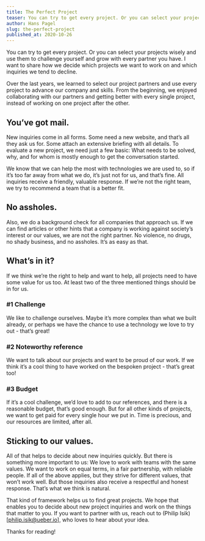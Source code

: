 ```yaml
---
title: The Perfect Project
teaser: You can try to get every project. Or you can select your projects wisely and use them to challenge yourself and grow with every partner you have.
author: Hans Pagel
slug: the-perfect-project
published_at: 2020-10-26
---
```


You can try to get every project. Or you can select your projects wisely and use them to challenge yourself and grow with every partner you have. I want to share how we decide which projects we want to work on and which inquiries we tend to decline.

Over the last years, we learned to select our project partners and use every project to advance our company and skills. From the beginning, we enjoyed collaborating with our partners and getting better with every single project, instead of working on one project after the other.

## You’ve got mail.
New inquiries come in all forms. Some need a new website, and that’s all they ask us for. Some attach an extensive briefing with all details. To evaluate a new project, we need just a few basic: What needs to be solved, why, and for whom is mostly enough to get the conversation started.

We know that we can help the most with technologies we are used to, so if it’s too far away from what we do, it’s just not for us, and that’s fine. All inquiries receive a friendly, valuable response. If we’re not the right team, we try to recommend a team that is a better fit.

## No assholes.
Also, we do a background check for all companies that approach us. If we can find articles or other hints that a company is working against society’s interest or our values, we are not the right partner. No violence, no drugs, no shady business, and no assholes. It’s as easy as that.

## What’s in it?
If we think we’re the right to help and want to help, all projects need to have some value for us too. At least two of the three mentioned things should be in for us.

### #1 Challenge
We like to challenge ourselves. Maybe it’s more complex than what we built already, or perhaps we have the chance to use a technology we love to try out - that’s great!

### #2 Noteworthy reference
We want to talk about our projects and want to be proud of our work. If we think it’s a cool thing to have worked on the bespoken project - that’s great too!

### #3 Budget
If it’s a cool challenge, we’d love to add to our references, and there is a reasonable budget, that’s good enough. But for all other kinds of projects, we want to get paid for every single hour we put in. Time is precious, and our resources are limited, after all.

## Sticking to our values.
All of that helps to decide about new inquiries quickly. But there is something more important to us: We love to work with teams with the same values. We want to work on equal terms, in a fair partnership, with reliable people. If all of the above applies, but they strive for different values, that won’t work well. But those inquiries also receive a respectful and honest response. That’s what we think is natural.

That kind of framework helps us to find great projects. We hope that enables you to decide about new project inquiries and work on the things that matter to you. If you want to partner with us, reach out to (Philip Isik)[philip.isik@ueber.io], who loves to hear about your idea.

Thanks for reading!
